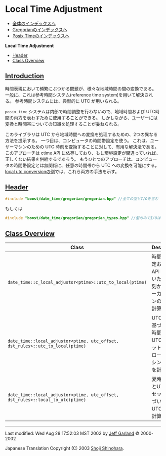# Local Time Adjustment

- [全体のインデックスへ](../date_time.md)
- [Gregorianのインデックスへ](gregorian.md)
- [Posix Timeのインデックスへ](posix_time.md)

**Local Time Adjustment**

- [Header](#header)
- [Class Overview](#class-overview)


## <a name="introduction" href="#introduction">Introduction</a>
時間表現において頻繁にぶつかる問題が、様々な地域時間の間の変換である。 一般に、これは参考時間システム(reference time system)を用いて解決される。 参考時間システムには、典型的に UTC が用いられる。

`posix_time` システムは内部で時間調整を行わないので、地域時間および UTC時間の両方を表わすために使用することができる。 しかしながら、ユーザーには変換と時間帯についての知識を処理することが委ねられる。

このライブラリは UTC から地域時間への変換を処理するための、2つの異なる方法を提示する。 一つ目は、コンピュータの時間帯設定を使う。 これは、ユーザーマシンのための UTC 時刻を変換することに対して、有用な解決法である。 このアプローチは ctime API に依存しており、もし環境設定が間違っていれば、正しくない結果を供給するであろう。 もうひとつのアプローチは、コンピュータの時間帯設定とは無関係に、任意の時間帯から UTC への変換を可能にする。[local utc conversionの例](local_utc_conversion.cpp.md)では、これら両方の手法を示す。


## <a name="header" href="#header">Header</a>
```cpp
#include "boost/date_time/gregorian/gregorian.hpp" //全ての型とI/Oを含む
```

もしくは

```cpp
#include "boost/date_time/gregorian/gregorian_types.hpp" //型のみでI/Oは含まない
```


## <a name="class-overview" href="#class-overview">Class Overview</a>

| Class | Description | Example |
|-------|-------------|---------|
| `date_time::c_local_adjustor<ptime>::utc_to_local(ptime)` | 時間帯の設定および C API に基づいた UTC 時刻から、ローカルマシンの時刻を計算する | `typedef boost::date_time::c_local_adjustor<ptime> local_adj;`<br/> `ptime t10(date(2002,Jan,1), hours(7));`<br/> `ptime t11 = local_adj::utc_to_local(t10);` |
| `date_time::local_adjustor<ptime, utc_offset, dst_rules>::utc_to_local(ptime)` | UTC 時間に基づいた夏時間規則とUTCオフセットから、ローカルマシンの時刻を計算する | [例を参照](local_utc_conversion.cpp.md) |
| `date_time::local_adjustor<ptime, utc_offset, dst_rules>::local_to_utc(ptime)` | 夏時間規則とUTCオフセットに基づいて、UTC時刻を計算する | [例を参照](local_utc_conversion.cpp.md) |


***
Last modified: Wed Aug 28 17:52:03 MST 2002 by [Jeff Garland](mailto:jeff@crystalclearsoftware.com) © 2000-2002 

Japanese Translation Copyright (C) 2003 [Shoji Shinohara](mailto:sshino@cppll.jp).


